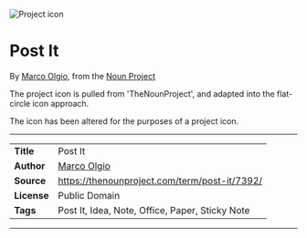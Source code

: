 ![Project icon](../../icon/icon.png)
# Post It
By [Marco Olgio](https://thenounproject.com/olgio), from the [Noun Project](https://thenounproject.com/term/post-it/7392/)

The project icon is pulled from 'TheNounProject', and adapted into the flat-circle icon approach.

The icon has been altered for the purposes of a project icon.

---
|||
|---|---|
|**Title**|Post It|
|**Author**|[Marco Olgio](https://thenounproject.com/olgio)|
|**Source**|https://thenounproject.com/term/post-it/7392/|
|**License**|Public Domain|
|**Tags**|Post It, Idea, Note, Office, Paper, Sticky Note|

---